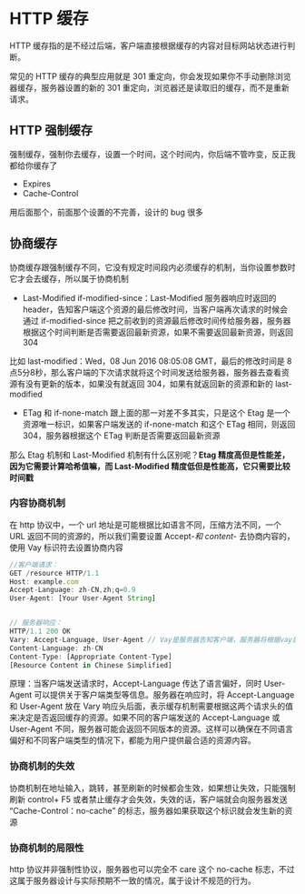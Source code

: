 # HTTP 缓存
HTTP 缓存指的是不经过后端，客户端直接根据缓存的内容对目标网站状态进行判断。

常见的 HTTP 缓存的典型应用就是 301 重定向，你会发现如果你不手动删除浏览器缓存，服务器设置的新的 301 重定向，浏览器还是读取旧的缓存，而不是重新请求。

## HTTP 强制缓存
强制缓存，强制你去缓存，设置一个时间，这个时间内，你后端不管咋变，反正我都给你缓存了
- Expires
- Cache-Control

用后面那个，前面那个设置的不完善，设计的 bug 很多
## 协商缓存
协商缓存跟强制缓存不同，它没有规定时间段内必须缓存的机制，当你设置参数时它才会去缓存，所以属于协商机制

- Last-Modified if-modified-since：Last-Modified 服务器响应时返回的 header，告知客户端这个资源的最后修改时间，当客户端再次请求的时候会通过 if-modified-since 把之前收到的资源最后修改时间传给服务器，服务器根据这个时间判断是否需要返回最新资源，如果不需要返回最新资源，则返回 304

比如 last-modified：Wed，08 Jun 2016 08:05:08 GMT，最后的修改时间是 8 点5分8秒，那么客户端的下次请求就将这个时间发送给服务器，服务器去查看资源有没有更新的版本，如果没有就返回 304，如果有就返回新的资源和新的 last-modified

- ETag 和 if-none-match 跟上面的那一对差不多其实，只是这个 Etag 是一个资源唯一标识，如果客户端发送的 if-none-match 和这个 ETag 相同，则返回 304，服务器根据这个 ETag 判断是否需要返回最新资源

那么 Etag 机制和 Last-Modified 机制有什么区别呢？**Etag 精度高但是性能差，因为它需要计算哈希值嘛，而 Last-Modified 精度低但是性能高，它只需要比较时间戳**

### 内容协商机制
在 http 协议中，一个 url 地址是可能根据比如语言不同，压缩方法不同，一个 URL 返回不同的资源的，所以我们需要设置 Accept-*和 content-* 去协商内容的，使用 Vay 标识符去设置协商内容

```js
//客户端请求：
GET /resource HTTP/1.1
Host: example.com
Accept-Language: zh-CN,zh;q=0.9
User-Agent: [Your User-Agent String]


// 服务器响应：
HTTP/1.1 200 OK
Vary: Accept-Language, User-Agent // Vay是服务器告知客户端，服务器将根据vay后面的字段来返回不同的资源内容
Content-Language: zh-CN
Content-Type: [Appropriate Content-Type]
[Resource Content in Chinese Simplified]

```

原理：当客户端发送请求时，Accept-Language 传达了语言偏好，同时 User-Agent 可以提供关于客户端类型等信息。服务器在响应时，将 Accept-Language 和 User-Agent 放在 Vary 响应头后面，表示缓存机制需要根据这两个请求头的值来决定是否返回缓存的资源。如果不同的客户端发送的 Accept-Language 或 User-Agent 不同，服务器可能会返回不同版本的资源。这样可以确保在不同语言偏好和不同客户端类型的情况下，都能为用户提供最合适的资源内容。

### 协商机制的失效

协商机制在地址输入，跳转，甚至刷新的时候都会生效，如果想让失效，只能强制刷新 control+ F5 或者禁止缓存才会失效，失效的话，客户端就会向服务器发送 “Cache-Control：no-cache” 的标志，服务器如果获取这个标识就会发生新的资源

### 协商机制的局限性
http 协议并非强制性协议，服务器也可以完全不 care 这个 no-cache 标志，不过这属于服务器设计与实际预期不一致的情况，属于设计不规范的行为。